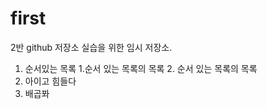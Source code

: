 # first
2반 github 저장소 실습을 위한 임시 저장소.

1. 순서있는 목록
    1.순서 있는 목록의 목록
    2. 순서 있는 목록의 목록
2. 아이고 힘들다
2. 배곱퐈
